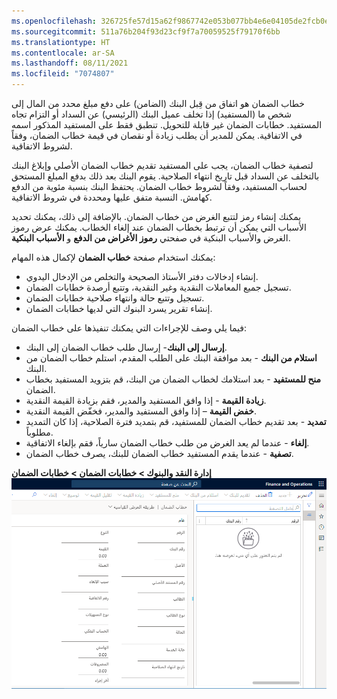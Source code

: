 ```yaml
---
ms.openlocfilehash: 326725fe57d15a62f9867742e053b077bb4e6e04105de2fcb0e286c405457197
ms.sourcegitcommit: 511a76b204f93d23cf9f7a70059525f79170f6bb
ms.translationtype: HT
ms.contentlocale: ar-SA
ms.lasthandoff: 08/11/2021
ms.locfileid: "7074807"
---
```

خطاب الضمان هو اتفاق من قِبل البنك (الضامن) على دفع مبلغ محدد من المال إلى شخص ما (المستفيد) إذا تخلف عميل البنك (الرئيسي) عن السداد أو التزام تجاه المستفيد. خطابات الضمان غير قابلة للتحويل. تنطبق فقط على المستفيد المذكور اسمه في الاتفاقية. يمكن للمدير أن يطلب زيادة أو نقصان في قيمة خطاب الضمان، وفقاً لشروط الاتفاقية.

لتصفية خطاب الضمان، يجب على المستفيد تقديم خطاب الضمان الأصلي وإبلاغ البنك بالتخلف عن السداد قبل تاريخ انتهاء الصلاحية. يقوم البنك بعد ذلك بدفع المبلغ المستحق لحساب المستفيد، وفقاً لشروط خطاب الضمان. يحتفظ البنك بنسبة مئوية من الدفع كهامش. النسبة متفق عليها ومحددة في شروط الاتفاقية.

يمكنك إنشاء رمز لتتبع الغرض من خطاب الضمان. بالإضافة إلى ذلك، يمكنك تحديد الأسباب التي يمكن أن ترتبط بخطاب الضمان عند إلغاء الخطاب. يمكنك عرض رموز الغرض والأسباب البنكية في صفحتي **رموز الأغراض من الدفع** و **الأسباب البنكية**.

يمكنك استخدام صفحة **خطاب الضمان** لإكمال هذه المهام:

- إنشاء إدخالات دفتر الأستاذ الصحيحة والتخلص من الإدخال اليدوي.
- تسجيل جميع المعاملات النقدية وغير النقدية، وتتبع أرصدة خطابات الضمان.
- تسجيل وتتبع حالة وانتهاء صلاحية خطابات الضمان.
- إنشاء تقرير يسرد البنوك التي لديها خطابات الضمان.

فيما يلي وصف للإجراءات التي يمكنك تنفيذها على خطاب الضمان:

- **إرسال إلى البنك**- إرسال طلب خطاب الضمان إلى البنك.
- **استلام من البنك** - بعد موافقة البنك على الطلب المقدم، استلم خطاب الضمان من البنك.
- **منح للمستفيد** - بعد استلامك لخطاب الضمان من البنك، قم بتزويد المستفيد بخطاب الضمان.
- **زيادة القيمة** - إذا وافق المستفيد والمدير، فقم بزيادة القيمة النقدية.
- **خفض القيمة** – إذا وافق المستفيد والمدير، فخفّض القيمة النقدية.
- **تمديد** - بعد تقديم خطاب الضمان للمستفيد، قم بتمديد فترة الصلاحية، إذا كان التمديد مطلوباً.
- **إلغاء** - عندما لم يعد الغرض من طلب خطاب الضمان سارياً، فقم بإلغاء الاتفاقية.
- **تصفية** - عندما يقدم المستفيد خطاب الضمان للبنك، يصرف خطاب الضمان.


**إدارة النقد والبنوك > خطابات الضمان > خطابات الضمان**
![لقطة شاشة لصفحة خطاب الضمان.](../media/letters-of-guarantee.png)